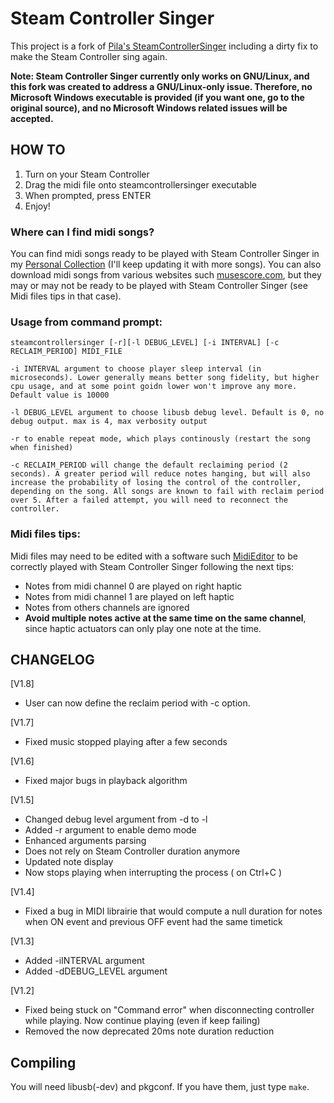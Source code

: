# Steam Controller Singer

This project is a fork of [Pila's SteamControllerSinger](https://gitlab.com/Pilatomic/SteamControllerSinger) including a dirty fix to make the Steam Controller sing again.

**Note: Steam Controller Singer currently only works on GNU/Linux, and this fork was created to address a GNU/Linux-only issue. Therefore, no Microsoft Windows executable is provided (if you want one, go to the original source), and no Microsoft Windows related issues will be accepted.**

## HOW TO

1. Turn on your Steam Controller
2. Drag the midi file onto steamcontrollersinger executable
3. When prompted, press ENTER
4. Enjoy!

### Where can I find midi songs?

You can find midi songs ready to be played with Steam Controller Singer in my [Personal Collection](https://mega.nz/#F!BWpEWKzB!r7WPw5bZ_domN4pk-FJsjg) (I'll keep updating it with more songs). You can also download midi songs from various websites such [musescore.com](https://musescore.com/), but they may or may not be ready to be played with Steam Controller Singer (see Midi files tips in that case).

### Usage from command prompt:
	steamcontrollersinger [-r][-l DEBUG_LEVEL] [-i INTERVAL] [-c RECLAIM_PERIOD] MIDI_FILE

	-i INTERVAL argument to choose player sleep interval (in microseconds). Lower generally means better song fidelity, but higher cpu usage, and at some point goidn lower won't improve any more. Default value is 10000

	-l DEBUG_LEVEL argument to choose libusb debug level. Default is 0, no debug output. max is 4, max verbosity output
	
	-r to enable repeat mode, which plays continously (restart the song when finished)
	
	-c RECLAIM_PERIOD will change the default reclaiming period (2 seconds). A greater period will reduce notes hanging, but will also increase the probability of losing the control of the controller, depending on the song. All songs are known to fail with reclaim period over 5. After a failed attempt, you will need to reconnect the controller.

### Midi files tips:

Midi files may need to be edited with a software such [MidiEditor](https://www.midieditor.org/) to be correctly played with Steam Controller Singer following the next tips:

* Notes from midi channel 0 are played on right haptic
* Notes from midi channel 1 are played on left haptic
* Notes from others channels are ignored
* **Avoid multiple notes active at the same time on the same channel**, since haptic actuators can only play one note at the time.

## CHANGELOG

[V1.8]
* User can now define the reclaim period with -c option.

[V1.7]
* Fixed music stopped playing after a few seconds

[V1.6]
* Fixed major bugs in playback algorithm

[V1.5]
* Changed debug level argument from -d to -l
* Added -r argument to enable demo mode
* Enhanced arguments parsing
* Does not rely on Steam Controller duration anymore
* Updated note display
* Now stops playing when interrupting the process ( on Ctrl+C )

[V1.4]
* Fixed a bug in MIDI librairie that would compute a null duration for notes when ON event and previous OFF event had the same timetick

[V1.3]
* Added -iINTERVAL argument
* Added -dDEBUG_LEVEL argument 

[V1.2]
* Fixed being stuck on "Command error" when disconnecting controller while playing. Now continue playing (even if keep failing)
* Removed the now deprecated 20ms note duration reduction

## Compiling

You will need libusb(-dev) and pkgconf. If you have them, just type `make`.
